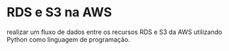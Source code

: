 # RDS e S3 na AWS
 realizar um fluxo de dados entre os recursos RDS e S3 da AWS utilizando Python como linguagem de programação.
